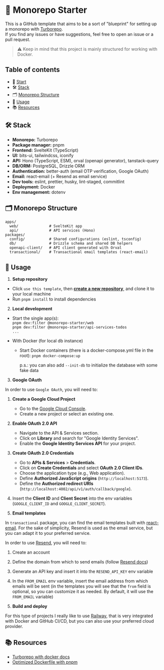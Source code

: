 # 🏁 Monorepo Starter

This is a GitHub template that aims to be a sort of "blueprint" for setting up a monorepo with [Turborepo](https://turbo.build/).<br />
If you find any issues or have suggestions, feel free to open an issue or a pull request.

> ⚠️ Keep in mind that this project is mainly structured for working with Docker.

## Table of contents

- 🏁 [Start](#🏁-monorepo-starter)
- 🛠 [Stack](#🛠-stack)
- 🗂️ [Monorepo Structure](#🗂️-monorepo-structure)
- 🧪 [Usage](#🧪-usage)
- 📚 [Resources](#📚-resources)

## 🛠 Stack

- **Monorepo:** Turborepo
- **Package manager:** pnpm
- **Frontend:** SvelteKit (TypeScript)
- **UI:** bits-ui, tailwindcss, iconify
- **API:** Hono (TypeScript, ESM), orval (openapi generator), tanstack-query
- **DB/ORM:** PostgreSQL, Drizzle ORM
- **Authentication:** better-auth (email OTP verification, Google OAuth)
- **Email:** react-email (+ Resend as email service)
- **Dev tools:** eslint, prettier, husky, lint-staged, commitlint
- **Deployment:** Docker
- **Env management:** dotenv

## 🗂️ Monorepo Structure

```
apps/
  web/              # SvelteKit app
  api/              # API services (Hono)
packages/
  config/           # Shared configurations (eslint, tsconfig)
  db/               # Drizzle schema and shared DB helpers
  openapi-client/   # API client generated with Orval
  transactional/    # Transactional email templates (react-email)
```

## 🧪 Usage

1. **Setup repository**

- Click `use this template`, then **[create a new repository](https://github.com/new?template_name=monorepo-starter&template_owner=giovacalle)**, and clone it to your local machine
- Run `pnpm install` to install dependencies

2. **Local development**

- Start the single app(s):  
  `pnpm dev:filter @monorepo-starter/web`<br />
  `pnpm dev:filter @monorepo-starter/api-services-todos`<br />
  `...`

- With Docker (for local db instance)

  - Start Docker containers (there is a docker-compose.yml file in the root):
    `pnpm docker-compose:up`

    p.s.: you can also add `--init-db` to initialize the database with some fake data

3. **Google OAuth**

In order to use `Google OAuth`, you will need to:

1. **Create a Google Cloud Project**

   - Go to the [Google Cloud Console](https://console.cloud.google.com/).
   - Create a new project or select an existing one.

2. **Enable OAuth 2.0 API**

   - Navigate to the API & Services section.
   - Click on **Library** and search for "Google Identity Services".
   - Enable the **Google Identity Services API** for your project.

3. **Create OAuth 2.0 Credentials**

   - Go to **APIs & Services** > **Credentials**.
   - Click on **Create Credentials** and select **OAuth 2.0 Client IDs**.
   - Choose the application type (e.g., Web application).
   - Define **Authorized JavaScript origins** (`http://localhost:5173`).
   - Define the **Authorized redirect URIs** (`http://localhost:4002/api/v1/auth/callback/google`).

4. Insert the **Client ID** and **Client Secret** into the env variables (`GOOGLE_CLIENT_ID` and `GOOGLE_CLIENT_SECRET`).

5. **Email templates**

In `transactional` package, you can find the email templates built with [react-email](https://react.email/).
For the sake of simplicity, Resend is used as the email service, but you can adapt it to your preferred service.

In order to use [Resend](https://resend.com), you will need to:

1. Create an account

2. Define the domain from which to send emails (follow [Resend docs](https://resend.com/docs/dashboard/domains/introduction))

3. Generate an API key and insert it into the `RESEND_API_KEY` env variable

4. In the `FROM_EMAIL` env variable, insert the email address from which emails will be sent (in the templates you will see that the `from` field is optional, so you can customize it as needed. By default, it will use the `FROM_EMAIL` variable)

5. **Build and deploy**

For this type of projects I really like to use [Railway](https://railway.app/), that is very integrated with Docker and GitHub CI/CD, but you can also use your preferred cloud provider.

## 📚 Resources

- [Turborepo with docker docs](https://turborepo.com/docs/guides/tools/docker)
- [Optimized Dockerfile with pnpm](https://fintlabs.medium.com/optimized-multi-stage-docker-builds-with-monorepo-and-pnpm-for-nodejs-microservices-in-a-monorepo-c686fdcf051f)
